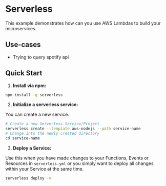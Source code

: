 <!--
title: AWS Serverless example in NodeJS
description: This example demonstrates how can you use AWS Lambdas to build your microservices.
layout: Doc
-->
# Serverless

This example demonstrates how can you use AWS Lambdas to build your microservices.

## Use-cases

- Trying to query spotify api

## Quick Start

1. **Install via npm:**
  ```bash
  npm install -g serverless
  ```

2. **Initialize a serverless service:**

  You can create a new service.
  ```bash
  # Create a new Serverless Service/Project
  serverless create --template aws-nodejs --path service-name
  # Change into the newly created directory
  cd service-name
  ```

3. **Deploy a Service:**

  Use this when you have made changes to your Functions, Events or Resources in `serverless.yml` or you simply want to deploy all changes within your Service at the same time.
  ```bash
  serverless deploy -v
  ```
